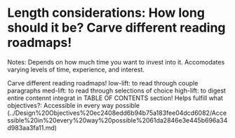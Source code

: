 # Length considerations: How long should it be? Carve different reading roadmaps!

Notes: Depends on how much time you want to invest into it. Accomodates varying levels of time, experience, and interest. 

Carve different reading roadmaps!
low-lift: to read through couple paragraphs
med-lift: to read through selections of choice
high-lift: to digest entire contennt
integrat in TABLE OF CONTENTS section!
Helps fulfill what objectives?: Accessible in every way possible (../Design%20Objectives%20ec2408edd6b94b75a183fee04dcd6082/Accessible%20in%20every%20way%20possible%2061da2846e3e445b696a34d983aa3fa11.md)